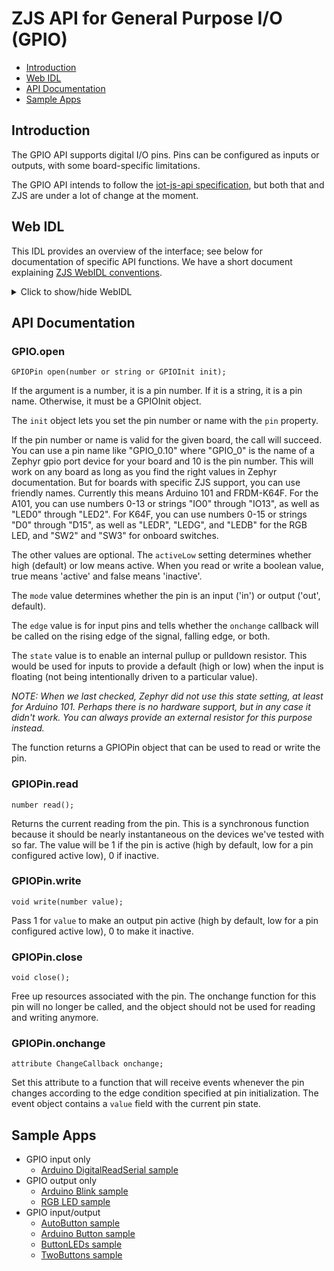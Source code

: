 ZJS API for General Purpose I/O (GPIO)
======================================

* [Introduction](#introduction)
* [Web IDL](#web-idl)
* [API Documentation](#api-documentation)
* [Sample Apps](#sample-apps)

Introduction
------------
The GPIO API supports digital I/O pins. Pins can be configured as inputs or
outputs, with some board-specific limitations.

The GPIO API intends to follow the [iot-js-api specification](https://github.com/intel/iot-js-api/tree/master/board/gpio.md),
but both that and ZJS are under a lot of change at the moment.

Web IDL
-------
This IDL provides an overview of the interface; see below for documentation of
specific API functions.  We have a short document explaining [ZJS WebIDL conventions](Notes_on_WebIDL.md).

<details>
<summary> Click to show/hide WebIDL</summary>
<pre>
// require returns a GPIO object
// var gpio = require('gpio');
<p>
[NoInterfaceObject]
interface GPIO {
    GPIOPin open(number or string or GPIOInit init);
};<p>dictionary GPIOInit {
    number or string pin;
    boolean activeLow = false;
    string mode = "out";        // in, out
    string edge = "none";       // none, rising, falling, any
    string state = "none";      // none, up, down
};<p>[NoInterfaceObject]
interface GPIOPin {
    number read();
    void write(number value);
    void close();
    attribute ChangeCallback onchange;
};<p>callback ChangeCallback = void (GPIOEvent);<p>dictionary GPIOEvent {
    number value;
};</pre>
</details>

API Documentation
-----------------
### GPIO.open

`GPIOPin open(number or string or GPIOInit init);`

If the argument is a number, it is a pin number. If it is a string, it is a
pin name. Otherwise, it must be a GPIOInit object.

The `init` object lets you set the pin number or name with the `pin` property.

If the pin number or name is valid for the given board, the call will succeed.
You can use a pin name like "GPIO_0.10" where "GPIO_0" is the name of a Zephyr
gpio port device for your board and 10 is the pin number. This will work on any
board as long as you find the right values in Zephyr documentation. But for
boards with specific ZJS support, you can use friendly names. Currently this
means Arduino 101 and FRDM-K64F. For the A101, you can use numbers 0-13 or
strings "IO0" through "IO13", as well as "LED0" through "LED2". For K64F, you
can use numbers 0-15 or strings "D0" through "D15", as well as "LEDR", "LEDG",
and "LEDB" for the RGB LED, and "SW2" and "SW3" for onboard switches.

The other values are optional. The `activeLow` setting determines whether
high (default) or low means active. When you read or write a boolean value,
true means 'active' and false means 'inactive'.

The `mode` value determines whether the pin is an input ('in') or output
('out', default).

The `edge` value is for input pins and tells whether the `onchange` callback
will be called on the rising edge of the signal, falling edge, or both.

The `state` value is to enable an internal pullup or pulldown resistor. This
would be used for inputs to provide a default (high or low) when the input is
floating (not being intentionally driven to a particular value).

*NOTE: When we last checked, Zephyr did not use this state setting, at least for
Arduino 101. Perhaps there is no hardware support, but in any case it didn't
work. You can always provide an external resistor for this purpose instead.*

The function returns a GPIOPin object that can be used to read or write the pin.

### GPIOPin.read

`number read();`

Returns the current reading from the pin. This is a synchronous function because
it should be nearly instantaneous on the devices we've tested with so far. The
value will be 1 if the pin is active (high by default, low for a pin configured
active low), 0 if inactive.

### GPIOPin.write

`void write(number value);`

Pass 1 for `value` to make an output pin active (high by default, low for a pin
configured active low), 0 to make it inactive.

### GPIOPin.close

`void close();`

Free up resources associated with the pin. The onchange function for this pin
will no longer be called, and the object should not be used for reading and
writing anymore.

### GPIOPin.onchange

`attribute ChangeCallback onchange;`

Set this attribute to a function that will receive events whenever the pin
changes according to the edge condition specified at pin initialization. The
event object contains a `value` field with the current pin state.

Sample Apps
-----------
* GPIO input only
  * [Arduino DigitalReadSerial sample](../samples/arduino/basics/DigitalReadSerial.js)
* GPIO output only
  * [Arduino Blink sample](../samples/arduino/basics/Blink.js)
  * [RGB LED sample](../samples/RGB.js)
* GPIO input/output
  * [AutoButton sample](../samples/AutoButton.js)
  * [Arduino Button sample](../samples/arduino/digital/Button.js)
  * [ButtonLEDs sample](../samples/ButtonLEDs.js)
  * [TwoButtons sample](../samples/TwoButtons.js)
